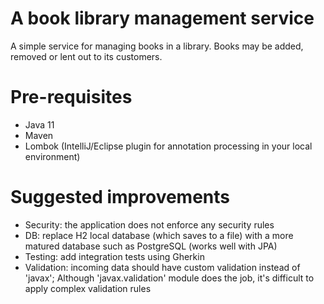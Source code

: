 # A book library management service
A simple service for managing books in a library. Books may be added, removed or lent out to its customers.

# Pre-requisites
- Java 11
- Maven
- Lombok (IntelliJ/Eclipse plugin for annotation processing in your local environment)

# Suggested improvements
- Security: the application does not enforce any security rules
- DB: replace H2 local database (which saves to a file) with a more matured database such as PostgreSQL (works well with JPA)
- Testing: add integration tests using Gherkin
- Validation: incoming data should have custom validation instead of 'javax';
  Although 'javax.validation' module does the job, it's difficult to apply complex validation rules